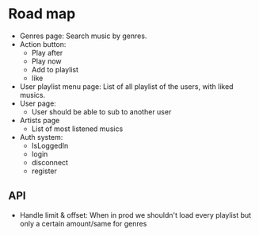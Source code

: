 # Road map

- Genres page: Search music by genres.
- Action button:
    - Play after
    - Play now
    - Add to playlist
    - like
- User playlist menu page: List of all playlist of the users, with liked musics.
- User page:
    - User should be able to sub to another user
- Artists page
    - List of most listened musics
- Auth system:
    - IsLoggedIn
    - login
    - disconnect
    - register

## API

- Handle limit & offset: When in prod we shouldn't load every playlist but only a certain amount/same for genres